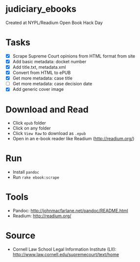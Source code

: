 # judiciary_ebooks

Created at NYPL/Readium Open Book Hack Day

# Tasks
- [x] Scrape Supreme Court opinions from HTML format from site
- [x] Add basic metadata: docket number
- [x] Add title.txt, metadata.xml
- [x] Convert from HTML to ePUB
- [x] Get more metadata: case title
- [ ] Get more metadata: case decision date
- [x] Add generic cover image

# Download and Read
- Click `epub` folder
- Click on any folder
- Click `View Raw` to download as `.epub`
- Open in an e-book reader like Readium (http://readium.org/)

# Run
- Install `pandoc`
- Run `rake ebook:scrape`

# Tools
- Pandoc: http://johnmacfarlane.net/pandoc/README.html
- Readium: http://readium.org/

# Source
- Cornell Law School Legal Information Institute (LII): http://www.law.cornell.edu/supremecourt/text/home